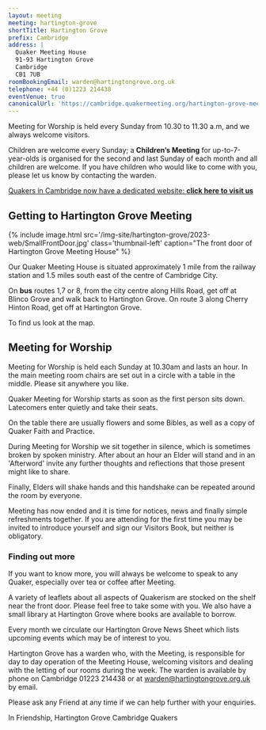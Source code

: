```yaml
---
layout: meeting
meeting: hartington-grove
shortTitle: Hartington Grove
prefix: Cambridge
address: |
  Quaker Meeting House
  91-93 Hartington Grove
  Cambridge
  CB1 7UB
roomBookingEmail: warden@hartingtongrove.org.uk
telephone: +44 (0)1223 214438
eventVenue: true
canonicalUrl: 'https://cambridge.quakermeeting.org/hartington-grove-meeting/'
---
```


Meeting for Worship is held every Sunday from 10.30 to 11.30 a.m, and we always welcome visitors.

Children are welcome every Sunday; a **Children’s Meeting** for up-to-7-year-olds is organised for the second and last Sunday of each month and all children are welcome. If you have children who would like to come with you, please let us know by contacting the warden.

<div class="xs-expand">
  <div class="pad-y-sm">
    <a class="block pad-lg bg-success" href="https://cambridge.quakermeeting.org/">
      <i class="glyphicon glyphicon-chevron-right pull-right pad-y-sm"></i>
      Quakers in Cambridge now have a dedicated website:
      <strong>
        click here to visit us
      </strong>
    </a>
  </div>
</div>

## Getting to Hartington Grove Meeting

{% include image.html src='/img-site/hartington-grove/2023-web/SmallFrontDoor.jpg' class='thumbnail-left' caption="The front door of Hartington Grove Meeting House" %}

Our Quaker Meeting House is situated approximately 1 mile from the railway station and 1.5 miles south east of the centre of Cambridge City.

On **bus** routes 1,7 or 8, from the city centre along Hills Road, get off at Blinco Grove and walk back to Hartington Grove. On route 3 along Cherry Hinton Road, get off at Hartington Grove.

To find us look at the map.

## Meeting for Worship

Meeting for Worship is held each Sunday at 10.30am and lasts an hour. In the main meeting room chairs are set out in a circle with a table in the middle. Please sit anywhere you like.

Quaker Meeting for Worship starts as soon as the first person sits down. Latecomers enter quietly and take their seats.

On the table there are usually flowers and some Bibles, as well as a copy of Quaker Faith and Practice.

During Meeting for Worship we sit together in silence, which is sometimes broken by spoken ministry. After about an hour an Elder will stand and in an 'Afterword' invite any further thoughts and reflections that those present might like to share.

Finally, Elders will shake hands and this handshake can be repeated around the room by everyone.

Meeting has now ended and it is time for notices, news and finally simple refreshments together. If you are attending for the first time you may be invited to introduce yourself and sign our Visitors Book, but neither is obligatory.

### Finding out more

If you want to know more, you will always be welcome to speak to any Quaker, especially over tea or coffee after Meeting.

A variety of leaflets about all aspects of Quakerism are stocked on the shelf near the front door. Please feel free to take some with you. We also have a small library at Hartington Grove where books are available to borrow.

Every month we circulate our Hartington Grove News Sheet which lists upcoming events which may be of interest to you.

Hartington Grove has a warden who, with the Meeting, is responsible for day to day operation of the Meeting House, welcoming visitors and dealing with the letting of our rooms during the week. The warden is available by phone on Cambridge 01223 214438 or at [warden@hartingtongrove.org.uk](mailto:warden@hartingtongrove.org.uk) by email.

Please ask any Friend at any time if we can help further with your enquiries.

In Friendship, Hartington Grove Cambridge Quakers
